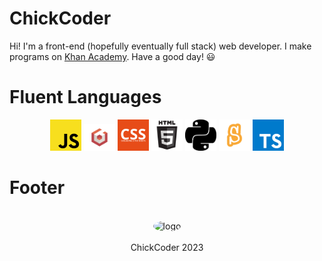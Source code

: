 # **ChickCoder**
Hi! I'm a front-end (hopefully eventually full stack) web developer. I make programs on [Khan Academy](khanacademy.org/profile/websitedeveloper). Have a good day! 😃


# Fluent Languages
<p align = 'center'> 
  <img width = '50px' alt = 'javascript' src = 'javascript.png'>
  <img width = '50px' alt = 'babylon' src = 'babylonLogo.png'>
  <img width = '50px' alt = 'css' src = 'css.png'>
  <img width = '50px' alt = 'html' src = 'html.png'>
  <img width = '50px' alt = 'python' src = 'python.png'>
  <img width = '50px' alt = 'scratch' src = 'scratch.png'>
  <img width = '50px' alt = 'typescript' src = 'typescript.png'>
</p>

# Footer
<p align = 'center'>
  <br>
  <img style = 'border-radius: 50%' alt = 'logo' width = '200px' src = 'https://avatars.githubusercontent.com/u/129548862?v=4)https://avatars.githubusercontent.com/u/129548862?v=4'/> <br> <br>
  ChickCoder 2023
</p>
